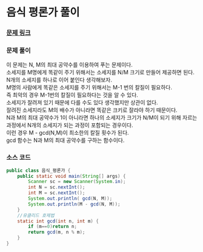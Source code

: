 # 음식 평론가 풀이

### [문제 링크](https://www.acmicpc.net/problem/1188)

### 문제 풀이
이 문제는 N, M의 최대 공약수를 이용하여 푸는 문제이다.</br>
소세지를 M명에게 똑같이 주기 위해서는 소세지를 N/M 크기로 만들어 제공하면 된다. </br>
N개의 소세지를 하나로 이어 붙인다 생각해보자. </br>
M명의 사람에게 똑같은 소세지를 주기 위해서는 M-1 번의 칼질이 필요하다. </br>
즉 최악의 경우 M-1번의 칼질이 필요하다는 것을 알 수 있다. </br>
소세지가 잘려져 있기 때문에 다를 수도 있다 생각했지만 상관이 없다.</br>
잘려진 소세지라도 M의 배수가 아니라면 똑같은 크키로 잘라야 하기 때문이다.</br>
N과 M의 최대 공약수가 1이 아니라면 하나의 소세지가 크기가 N/M이 되기 위해 자르는 과정에서 N개의 소세지가 되는 과정이 포함되는 경우이다.</br>
이런 경우 M - gcd(N,M)이 최소한의 칼질 횟수가 된다. </br>
gcd 함수는 N과 M의 최대 공약수를 구하는 함수이다.</br>

### 소스 코드
```java
public class 음식_평론가 {
    public static void main(String[] args) {
        Scanner sc = new Scanner(System.in);
        int N = sc.nextInt();
        int M = sc.nextInt();
        System.out.println( gcd(N, M));
        System.out.println(M - gcd(N, M));
    }
    //유클리드 호제법
    static int gcd(int n, int m) {
        if (m==0)return n;
        return gcd(m, n % m);
    }
}

```